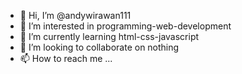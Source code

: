 - 👋 Hi, I’m @andywirawan111
- 👀 I’m interested in programming-web-development
- 🌱 I’m currently learning html-css-javascript
- 💞️ I’m looking to collaborate on nothing
- 📫 How to reach me ...

<!---
andywirawan111/andywirawan111 is a ✨ special ✨ repository because its `README.md` (this file) appears on your GitHub profile.
You can click the Preview link to take a look at your changes.
--->
